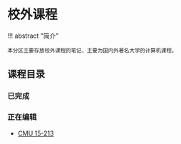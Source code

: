 # 校外课程

<!-- prettier-ignore-start -->
!!! abstract "简介"

    本分区主要存放校外课程的笔记，主要为国内外著名大学的计算机课程。
<!-- prettier-ignore-end -->

## 课程目录

### 已完成

### 正在编辑

-   [CMU 15-213](CMU-15-213/index.md)